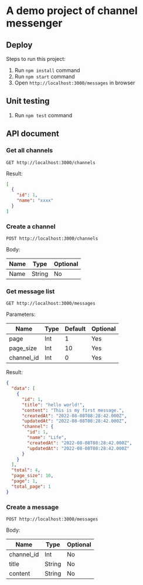 # A demo project of channel messenger

## Deploy
Steps to run this project:

1. Run `npm install` command
2. Run `npm start` command
3. Open `http://localhost:3000/messages` in browser

## Unit testing
1. Run `npm test` command

## API document

### Get all channels

`GET http://localhost:3000/channels`

Result:

```json
[
  {
    "id": 1,
    "name": "xxxx"
  }
]
```

### Create a channel

`POST http://localhost:3000/channels`

Body:

| Name      | Type   | Optional |
|-----------|--------|----------|
| Name      | String | No       |

### Get message list

`GET http://localhost:3000/messages`

Parameters:

| Name       | Type | Default | Optional |
|------------|------|---------|----------|
| page       | Int  | 1       | Yes      |
| page_size  | Int  | 10      | Yes      |
| channel_id | Int  | 0       | Yes      |

Result:

```json
{
  "data": [
    {
      "id": 1,
      "title": "hello world!",
      "content": "This is my first message.",
      "createdAt": "2022-08-08T08:28:42.000Z",
      "updatedAt": "2022-08-08T08:28:42.000Z",
      "channel": {
        "id": 1,
        "name": "Life",
        "createdAt": "2022-08-08T08:28:42.000Z",
        "updatedAt": "2022-08-08T08:28:42.000Z"
      }
    }
  ],
  "total": 4,
  "page_size": 10,
  "page": 1,
  "total_page": 1
}
```

### Create a message

`POST http://localhost:3000/messages`

Body:

| Name       | Type   | Optional |
|------------|--------|----------|
| channel_id | Int    | No       |
| title      | String | No       |
| content    | String | No       |
